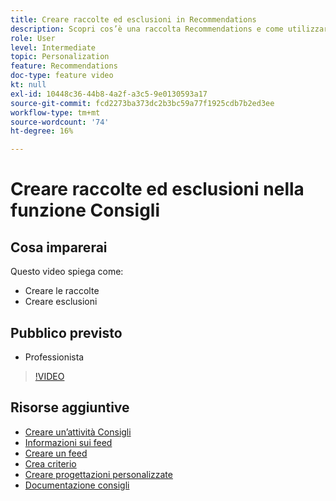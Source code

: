 ```yaml
---
title: Creare raccolte ed esclusioni in Recommendations
description: Scopri cos’è una raccolta Recommendations e come utilizzarla. Scopri cos’è un’esclusione di Consigli e come utilizzarla.
role: User
level: Intermediate
topic: Personalization
feature: Recommendations
doc-type: feature video
kt: null
exl-id: 10448c36-44b8-4a2f-a3c5-9e0130593a17
source-git-commit: fcd2273ba373dc2b3bc59a77f1925cdb7b2ed3ee
workflow-type: tm+mt
source-wordcount: '74'
ht-degree: 16%

---
```


# Creare raccolte ed esclusioni nella funzione Consigli

## Cosa imparerai

Questo video spiega come:

* Creare le raccolte
* Creare esclusioni

## Pubblico previsto

* Professionista

>[!VIDEO](https://video.tv.adobe.com/v/27689?quality=12)

## Risorse aggiuntive

* [Creare un’attività Consigli](create-a-recommendations-activity.md)
* [Informazioni sui feed](understanding-feeds.md)
* [Creare un feed](create-a-feed.md)
* [Crea criterio](create-criteria.md)
* [Creare progettazioni personalizzate](create-custom-designs.md)
* [Documentazione consigli](https://experienceleague.adobe.com/docs/target/using/recommendations/recommendations.html?lang=it)
